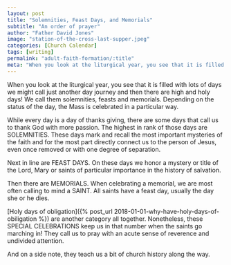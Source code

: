 ```yaml
---
layout: post
title: "Solemnities, Feast Days, and Memorials"
subtitle: "An order of prayer"
author: "Father David Jones"
image: "station-of-the-cross-last-supper.jpeg"
categories: [Church Calendar]
tags: [writing]
permalink: "adult-faith-formation/:title"
meta: "When you look at the liturgical year, you see that it is filled with lots of days we might call just another day journey and then there are high and holy days! We call them solemnities, feasts and memorials. Depending on the status of the day, the Mass is celebrated in a particular way."
---
```

When you look at the liturgical year, you see that it is filled with lots of days we might call just another day journey and then there are high and holy days! We call them solemnities, feasts and memorials. Depending on the status of the day, the Mass is celebrated in a particular way.
<!--more-->

While every day is a day of thanks giving, there are some days that call us to thank God with more passion. The highest in rank of those days are SOLEMNITIES. These days mark and recall the most important mysteries of the faith and for the most part directly connect us to the person of Jesus, even once removed or with one degree of separation.

Next in line are FEAST DAYS. On these days we honor a mystery or title of the Lord, Mary or saints of particular importance in the history of salvation.

Then there are MEMORIALS. When celebrating a memorial, we are most often calling to mind a SAINT. All saints have a feast day, usually the day she or he dies.

[Holy days of obligation]({% post_url 2018-01-01-why-have-holy-days-of-obiligation %}) are another category all together. Nonetheless, these SPECIAL CELEBRATIONS keep us in that number when the saints go marching in! They call us to pray with an acute sense of reverence and undivided attention.

And on a side note, they teach us a bit of church history along the way.